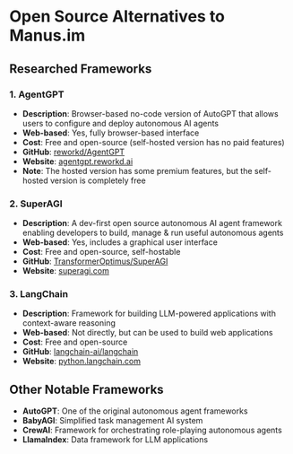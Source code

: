 # Open Source Alternatives to Manus.im

## Researched Frameworks

### 1. AgentGPT
- **Description**: Browser-based no-code version of AutoGPT that allows users to configure and deploy autonomous AI agents
- **Web-based**: Yes, fully browser-based interface
- **Cost**: Free and open-source (self-hosted version has no paid features)
- **GitHub**: [reworkd/AgentGPT](https://github.com/reworkd/AgentGPT)
- **Website**: [agentgpt.reworkd.ai](https://agentgpt.reworkd.ai/)
- **Note**: The hosted version has some premium features, but the self-hosted version is completely free

### 2. SuperAGI
- **Description**: A dev-first open source autonomous AI agent framework enabling developers to build, manage & run useful autonomous agents
- **Web-based**: Yes, includes a graphical user interface
- **Cost**: Free and open-source, self-hostable
- **GitHub**: [TransformerOptimus/SuperAGI](https://github.com/TransformerOptimus/SuperAGI)
- **Website**: [superagi.com](https://superagi.com/)

### 3. LangChain
- **Description**: Framework for building LLM-powered applications with context-aware reasoning
- **Web-based**: Not directly, but can be used to build web applications
- **Cost**: Free and open-source
- **GitHub**: [langchain-ai/langchain](https://github.com/langchain-ai/langchain)
- **Website**: [python.langchain.com](https://python.langchain.com/)

## Other Notable Frameworks
- **AutoGPT**: One of the original autonomous agent frameworks
- **BabyAGI**: Simplified task management AI system
- **CrewAI**: Framework for orchestrating role-playing autonomous agents
- **LlamaIndex**: Data framework for LLM applications
